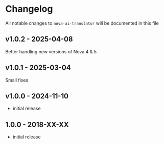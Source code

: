 # Changelog

All notable changes to `nova-ai-translator` will be documented in this file

## v1.0.2 - 2025-04-08

Better handling new versions of Nova 4 & 5

## v1.0.1 - 2025-03-04

Small fixes

## v1.0.0 - 2024-11-10

- initial release

## 1.0.0 - 2018-XX-XX

- initial release
